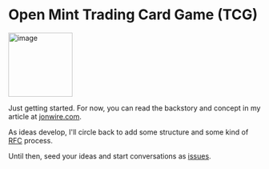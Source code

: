 # Open Mint Trading Card Game (TCG)

<img width="128" height="128" alt="image" src="https://github.com/user-attachments/assets/076a0c72-c36c-40b6-afe0-c12c6be1e7bf" />

Just getting started. For now, you can read the backstory and concept in my article at [jonwire.com](https://www.jonwire.com/articles/2025/09/01/open-mint-tcg-part-1.html).

As ideas develop, I'll circle back to add some structure and some kind of [RFC](https://en.wikipedia.org/wiki/Request_for_Comments) process.

Until then, seed your ideas and start conversations as [issues](https://github.com/svidgen/open-mint-tcg/issues).
